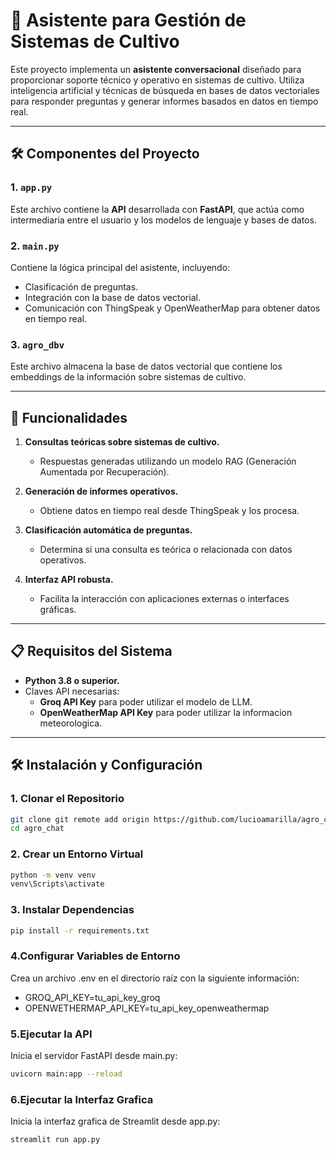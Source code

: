 # 🌱 Asistente para Gestión de Sistemas de Cultivo

Este proyecto implementa un **asistente conversacional** diseñado para proporcionar soporte técnico y operativo en sistemas de cultivo. Utiliza inteligencia artificial y técnicas de búsqueda en bases de datos vectoriales para responder preguntas y generar informes basados en datos en tiempo real.

---

## 🛠️ Componentes del Proyecto

### 1. **`app.py`**
Este archivo contiene la **API** desarrollada con **FastAPI**, que actúa como intermediaria entre el usuario y los modelos de lenguaje y bases de datos.

### 2. **`main.py`**
Contiene la lógica principal del asistente, incluyendo:
   - Clasificación de preguntas.
   - Integración con la base de datos vectorial.
   - Comunicación con ThingSpeak y OpenWeatherMap para obtener datos en tiempo real.

### 3. **`agro_dbv`**
Este archivo almacena la base de datos vectorial que contiene los embeddings de la información sobre sistemas de cultivo.

---

## 🚀 Funcionalidades

1. **Consultas teóricas sobre sistemas de cultivo.**
   - Respuestas generadas utilizando un modelo RAG (Generación Aumentada por Recuperación).

2. **Generación de informes operativos.**
   - Obtiene datos en tiempo real desde ThingSpeak y los procesa.

3. **Clasificación automática de preguntas.**
   - Determina si una consulta es teórica o relacionada con datos operativos.

4. **Interfaz API robusta.**
   - Facilita la interacción con aplicaciones externas o interfaces gráficas.

---

## 📋 Requisitos del Sistema

- **Python 3.8 o superior.**
- Claves API necesarias:
  - **Groq API Key** para poder utilizar el modelo de LLM.
  - **OpenWeatherMap API Key** para poder utilizar la informacion meteorologica.

---

## 🛠️ Instalación y Configuración

### 1. **Clonar el Repositorio**

```bash
git clone git remote add origin https://github.com/lucioamarilla/agro_chat.git
cd agro_chat 
```

### 2. **Crear un Entorno Virtual**

```bash
python -m venv venv
venv\Scripts\activate
```

### 3. **Instalar Dependencias**

```bash
pip install -r requirements.txt
```

### 4.Configurar Variables de Entorno

Crea un archivo .env en el directorio raíz con la siguiente información:

   - GROQ_API_KEY=tu_api_key_groq
   - OPENWETHERMAP_API_KEY=tu_api_key_openweathermap

### 5.Ejecutar la API

Inicia el servidor FastAPI desde main.py:

```bash
uvicorn main:app --reload
```

### 6.Ejecutar la Interfaz Grafica

Inicia la interfaz grafica de Streamlit desde app.py:

```bash
streamlit run app.py
```